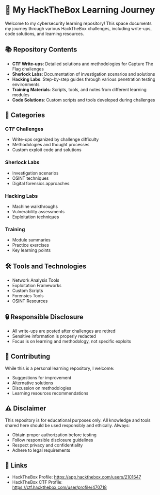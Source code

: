 # 🚀 My HackTheBox Learning Journey

Welcome to my cybersecurity learning repository! This space documents my journey through various HackTheBox challenges, including write-ups, code solutions, and learning resources.

## 📚 Repository Contents

- **CTF Write-ups**: Detailed solutions and methodologies for Capture The Flag challenges
- **Sherlock Labs**: Documentation of investigation scenarios and solutions
- **Hacking Labs**: Step-by-step guides through various penetration testing environments
- **Training Materials**: Scripts, tools, and notes from different learning modules
- **Code Solutions**: Custom scripts and tools developed during challenges

## 🎯 Categories

### CTF Challenges
- Write-ups organized by challenge difficulty
- Methodologies and thought processes
- Custom exploit code and solutions

### Sherlock Labs
- Investigation scenarios
- OSINT techniques
- Digital forensics approaches

### Hacking Labs
- Machine walkthroughs
- Vulnerability assessments
- Exploitation techniques

### Training
- Module summaries
- Practice exercises
- Key learning points

## 🛠️ Tools and Technologies

- Network Analysis Tools
- Exploitation Frameworks
- Custom Scripts
- Forensics Tools
- OSINT Resources

## 🔒 Responsible Disclosure

- All write-ups are posted after challenges are retired
- Sensitive information is properly redacted
- Focus is on learning and methodology, not specific exploits

## 🤝 Contributing

While this is a personal learning repository, I welcome:
- Suggestions for improvement
- Alternative solutions
- Discussion on methodologies
- Learning resources recommendations

## ⚠️ Disclaimer

This repository is for educational purposes only. All knowledge and tools shared here should be used responsibly and ethically. Always:
- Obtain proper authorization before testing
- Follow responsible disclosure guidelines
- Respect privacy and confidentiality
- Adhere to legal requirements

## 🔗 Links

- HackTheBox Profile: https://app.hackthebox.com/users/2101547
- HackTheBox CTF Profile: https://ctf.hackthebox.com/user/profile/470718
